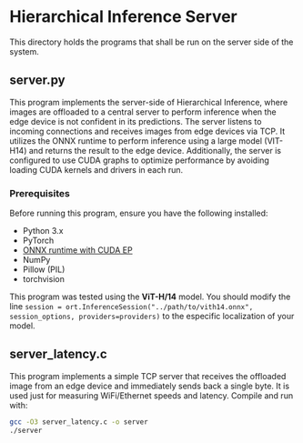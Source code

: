 # Hierarchical Inference Server

This directory holds the programs that shall be run on the server side of the system.

## server.py

This program implements the server-side of Hierarchical Inference, where images are offloaded to a central server to perform inference when the edge device is not confident in its predictions. The server listens to incoming connections and receives images from edge devices via TCP. It utilizes the ONNX runtime to perform inference using a large model (VIT-H14) and returns the result to the edge device. Additionally, the server is configured to use CUDA graphs to optimize performance by avoiding loading CUDA kernels and drivers in each run.

### Prerequisites

Before running this program, ensure you have the following installed:

- Python 3.x
- PyTorch
- [ONNX runtime with CUDA EP](https://onnxruntime.ai/docs/install/)
- NumPy
- Pillow (PIL)
- torchvision

This program was tested using the **ViT-H/14** model. You should modify the line `session = ort.InferenceSession("../path/to/vith14.onnx", session_options, providers=providers)` to the especific localization of your model.

## server_latency.c

This program implements a simple TCP server that receives the offloaded image from an edge device and immediately sends back a single byte. It is used just for measuring WiFi/Ethernet speeds and latency. Compile and run with:

```bash
gcc -O3 server_latency.c -o server
./server
```
